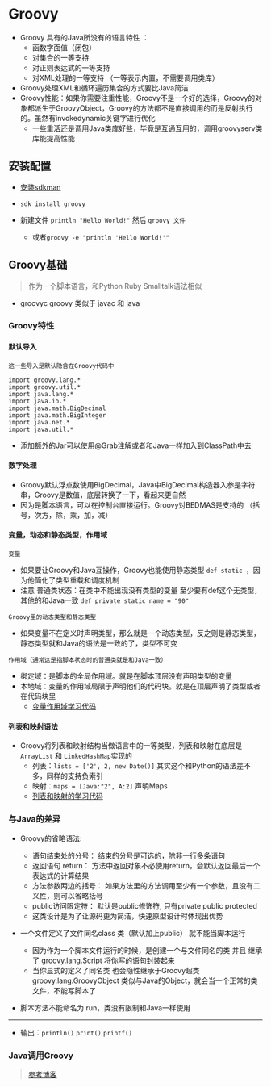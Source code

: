 # Groovy
- Groovy 具有的Java所没有的语言特性 ：
    - 函数字面值（闭包）
    - 对集合的一等支持
    - 对正则表达式的一等支持
    - 对XML处理的一等支持 （一等表示内置，不需要调用类库）
- Groovy处理XML和循环遍历集合的方式要比Java简洁
- Groovy性能：如果你需要注重性能，Groovy不是一个好的选择，Groovy的对象都派生于GroovyObject，Groovy的方法都不是直接调用的而是反射执行的。虽然有invokedynamic关键字进行优化
    - 一些重活还是调用Java类库好些，毕竟是互通互用的，调用groovyserv类库能提高性能
## 安装配置
- [安装sdkman](./Skills/usually_app.md#使用sdkman)
- `sdk install groovy`

- 新建文件 `println "Hello World!"` 然后 `groovy 文件`
    - 或者`groovy -e "println 'Hello World!'"`
    
## Groovy基础
> 作为一个脚本语言，和Python Ruby Smalltalk语法相似

- groovyc groovy 类似于 javac 和 java

### Groovy特性

#### 默认导入
`这一些导入是默认隐含在Groovy代码中`
```
import groovy.lang.*
import groovy.util.*
import java.lang.*
import java.io.*
import java.math.BigDecimal
import java.math.BigInteger
import java.net.*
import java.util.*
```
- 添加额外的Jar可以使用@Grab注解或者和Java一样加入到ClassPath中去

#### 数字处理
- Groovy默认浮点数使用BigDecimal，Java中BigDecimal构造器入参是字符串，Groovy是数值，底层转换了一下，看起来更自然
- 因为是脚本语言，可以在控制台直接运行。Groovy对BEDMAS是支持的 （括号，次方，除，乘，加，减）

#### 变量，动态和静态类型，作用域
`变量`
- 如果要让Groovy和Java互操作，Groovy也能使用静态类型 `def static `，因为他简化了类型重载和调度机制
- 注意 普通类状态：在类中不能出现没有类型的变量 至少要有def这个无类型，其他的和Java一致 `def private static name = "90"`

`Groovy里的动态类型和静态类型`
- 如果变量不在定义时声明类型，那么就是一个动态类型，反之则是静态类型，静态类型就和Java的语法是一致的了，类型不可变

`作用域（通常这是指脚本状态时的普通类就是和Java一致）`
- 绑定域：是脚本的全局作用域。就是在脚本顶层没有声明类型的变量
- 本地域：变量的作用域局限于声明他们的代码块。就是在顶层声明了类型或者在代码块里
    - [变量作用域学习代码](https://github.com/kuangcp/JavaBase/blob/master/src/main/groovy/com/learn/base/VariableScope.groovy)


#### 列表和映射语法
- Groovy将列表和映射结构当做语言中的一等类型，列表和映射在底层是`ArrayList` 和 `LinkedHashMap`实现的
    - 列表：`lists = ['2', 2, new Date()]` 其实这个和Python的语法差不多，同样的支持负索引
    - 映射：`maps = [Java:"2", A:2]` 声明Maps
    - [列表和映射的学习代码](https://github.com/kuangcp/JavaBase/blob/master/src/main/groovy/com/learn/base/LearnListAndMap.groovy)

### 与Java的差异
- Groovy的省略语法:
    - 语句结束处的分号： 结束的分号是可选的，除非一行多条语句
    - 返回语句 return： 方法中返回对象不必使用return，会默认返回最后一个表达式的计算结果
    - 方法参数两边的括号： 如果方法里的方法调用至少有一个参数，且没有二义性，则可以省略括号 
    - public访问限定符： 默认是public修饰符, 只有private public protected
    - 这类设计是为了让源码更为简洁，快速原型设计时体现出优势

- 一个文件定义了文件同名class 类（默认加上public） 就不能当脚本运行
    - 因为作为一个脚本文件运行的时候，是创建一个与文件同名的类 并且 继承了 groovy.lang.Script 将你写的语句封装起来
    - 当你显式的定义了同名类 也会隐性继承于Groovy超类 groovy.lang.GroovyObject 类似与Java的Object，就会当一个正常的类文件，不能写脚本了
- 脚本方法不能命名为 run，类没有限制和Java一样使用

***************
- 输出：`println()` `print()` `printf()`

### Java调用Groovy
> [参考博客](http://www.tuicool.com/articles/i6raAv)


